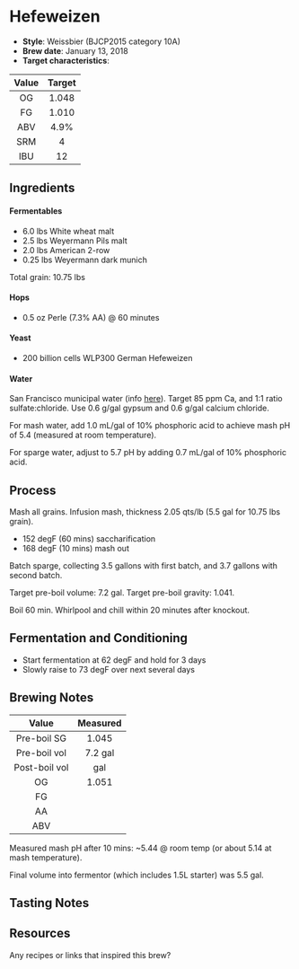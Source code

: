 # Hefeweizen

* **Style**: Weissbier (BJCP2015 category 10A)
* **Brew date**: January 13, 2018
* **Target characteristics**: 

| Value      | Target |
| :--------: |:------:|
| OG         | 1.048  | 
| FG         | 1.010  | 
| ABV        | 4.9%   |   
| SRM        | 4      |   
| IBU        | 12     |   

## Ingredients

#### Fermentables

* 6.0 lbs White wheat malt
* 2.5 lbs Weyermann Pils malt
* 2.0 lbs American 2-row
* 0.25 lbs Weyermann dark munich

Total grain: 10.75 lbs

#### Hops

* 0.5 oz Perle (7.3% AA) @ 60 minutes

#### Yeast

* 200 billion cells WLP300 German Hefeweizen

#### Water

San Francisco municipal water (info [here](/docs/water.md)). Target 85 ppm Ca, and 1:1 ratio sulfate:chloride. Use 0.6 g/gal gypsum and 0.6 g/gal calcium chloride.

For mash water, add 1.0 mL/gal of 10% phosphoric acid to achieve mash pH of 5.4 (measured at room temperature).

For sparge water, adjust to 5.7 pH by adding 0.7 mL/gal of 10% phosphoric acid.

## Process

Mash all grains. Infusion mash, thickness 2.05 qts/lb (5.5 gal for 10.75 lbs grain).

* 152 degF (60 mins) saccharification
* 168 degF (10 mins) mash out

Batch sparge, collecting 3.5 gallons with first batch, and 3.7 gallons with second batch.

Target pre-boil volume: 7.2 gal. Target pre-boil gravity: 1.041.

Boil 60 min. Whirlpool and chill within 20 minutes after knockout.

## Fermentation and Conditioning

* Start fermentation at 62 degF and hold for 3 days
* Slowly raise to 73 degF over next several days

## Brewing Notes

| Value         | Measured  |
| :-----------: |:---------:|
| Pre-boil SG   | 1.045     |
| Pre-boil vol  | 7.2 gal   |
| Post-boil vol | gal   |
| OG            | 1.051     | 
| FG            |      | 
| AA            |        | 
| ABV           |       | 

Measured mash pH after 10 mins: ~5.44 @ room temp (or about 5.14 at mash temperature).

Final volume into fermentor (which includes 1.5L starter) was 5.5 gal.

## Tasting Notes

## Resources

Any recipes or links that inspired this brew?
